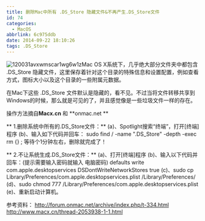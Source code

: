 ```yaml
---
title: 删除Mac中所有 .DS_Store 隐藏文件&不再产生.DS_Store文件
id: 74
categories:
  - MacOS
abbrlink: 6c975ddb
date: 2014-09-22 18:10:26
tags: .DS_Store
---
```


![120031avxwmscar1wg6w1z](https://i.loli.net/2017/08/01/5980839a7e05a.png)Mac OS X系统下，几乎绝大部分文件夹中都包含 .DS_Store 隐藏文件，这里保存着针对这个目录的特殊信息和设置配置，例如查看方式，图标大小以及这个目录的一些附属元数据。

在Mac下这些 .DS_Store 文件默认是隐藏的，看不见。不过当将文件转移共享到Windows的时候，那么就是可见的了，并且感觉像是一些垃圾文件一样的存在。

操作方法摘自**Macx.cn** 和 **onmac.net **

**
1.删除系统中所有的.DS_Store文件：**
(a)、Spotlight搜索“终端”，打开[终端]程序
(b)、输入如下代码并回车：
sudo find / -name ".DS_Store" -depth -exec rm {} \;
等待个1分钟左右，删除就完成了！

**
2.不让系统生成.DS_Store文件：**
(a)、打开[终端]程序
(b)、输入以下代码并回车：(提示需要输入密码就输入 电脑密码)
defaults write com.apple.desktopservices DSDontWriteNetworkStores true
(c)、sudo cp Library/Preferences/com.apple.desktopservices.plist /Library/Preferences/
(d)、sudo chmod 777 /Library/Preferences/com.apple.desktopservices.plist
(e)、重新启动计算机。

参考资料：
http://forum.onmac.net/archive/index.php/t-334.html
http://www.macx.cn/thread-2053938-1-1.html